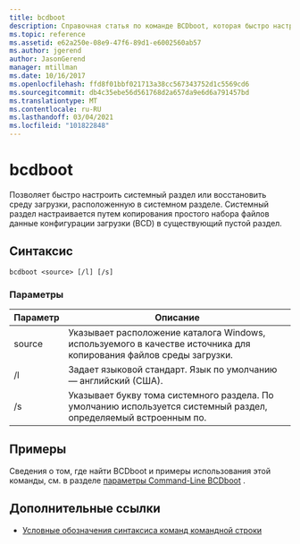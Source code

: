 ```yaml
---
title: bcdboot
description: Справочная статья по команде BCDboot, которая быстро настраивает системный раздел или восстановление среды загрузки, расположенной в системном разделе.
ms.topic: reference
ms.assetid: e62a250e-08e9-47f6-89d1-e6002560ab57
ms.author: jgerend
author: JasonGerend
manager: mtillman
ms.date: 10/16/2017
ms.openlocfilehash: ffd8f01bbf021713a38cc567343752d1c5569cd6
ms.sourcegitcommit: db4c35ebe56d561768d2a657da9e6d6a791457bd
ms.translationtype: MT
ms.contentlocale: ru-RU
ms.lasthandoff: 03/04/2021
ms.locfileid: "101822848"
---
```

# <a name="bcdboot"></a>bcdboot

Позволяет быстро настроить системный раздел или восстановить среду загрузки, расположенную в системном разделе. Системный раздел настраивается путем копирования простого набора файлов данные конфигурации загрузки (BCD) в существующий пустой раздел.

## <a name="syntax"></a>Синтаксис

```
bcdboot <source> [/l] [/s]
```

### <a name="parameters"></a>Параметры

| Параметр | Описание |
| --------- | ----------- |
| source | Указывает расположение каталога Windows, используемого в качестве источника для копирования файлов среды загрузки. |
| /l | Задает языковой стандарт. Язык по умолчанию — английский (США). |
| /s | Указывает букву тома системного раздела. По умолчанию используется системный раздел, определяемый встроенным по. |

## <a name="examples"></a>Примеры

Сведения о том, где найти BCDboot и примеры использования этой команды, см. в разделе [параметры Command-Line BCDboot](/previous-versions/windows/it-pro/windows-8.1-and-8/hh824874(v=win.10)) .

## <a name="additional-references"></a>Дополнительные ссылки

- [Условные обозначения синтаксиса команд командной строки](command-line-syntax-key.md)
